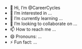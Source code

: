 - 👋 Hi, I’m @CareerCycles
- 👀 I’m interested in ...
- 🌱 I’m currently learning ...
- 💞️ I’m looking to collaborate on ...
- 📫 How to reach me ...
- 😄 Pronouns: ...
- ⚡ Fun fact: ...

<!---
CareerCycles/CareerCycles is a ✨ special ✨ repository because its `README.md` (this file) appears on your GitHub profile.
You can click the Preview link to take a look at your changes.
--->
